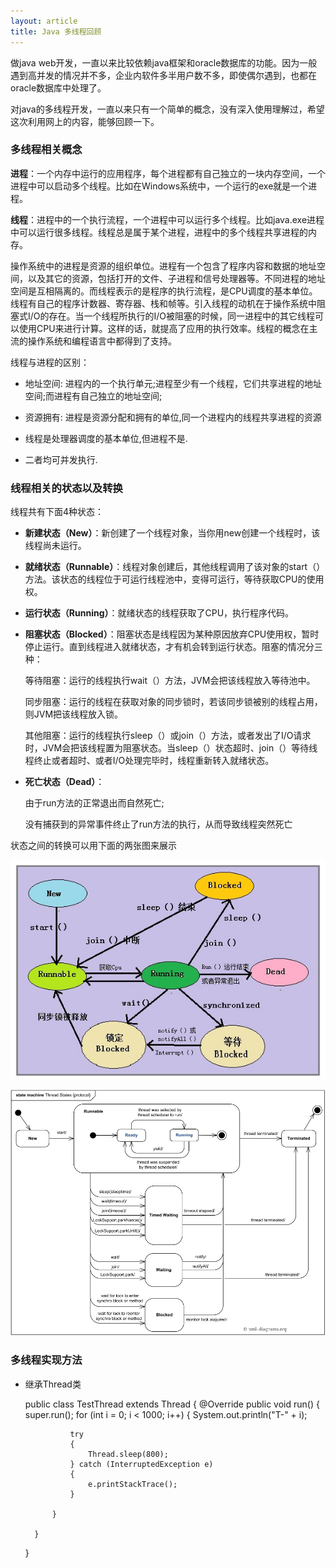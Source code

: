 ```yaml
---
layout: article
title: Java 多线程回顾
---
```


做java web开发，一直以来比较依赖java框架和oracle数据库的功能。因为一般遇到高并发的情况并不多，企业内软件多半用户数不多，即使偶尔遇到，也都在oracle数据库中处理了。

对java的多线程开发，一直以来只有一个简单的概念，没有深入使用理解过，希望这次利用网上的内容，能够回顾一下。

### 多线程相关概念 ###

**进程**：一个内存中运行的应用程序，每个进程都有自己独立的一块内存空间，一个进程中可以启动多个线程。比如在Windows系统中，一个运行的exe就是一个进程。

**线程**：进程中的一个执行流程，一个进程中可以运行多个线程。比如java.exe进程中可以运行很多线程。线程总是属于某个进程，进程中的多个线程共享进程的内存。

操作系统中的进程是资源的组织单位。进程有一个包含了程序内容和数据的地址空间，以及其它的资源，包括打开的文件、子进程和信号处理器等。不同进程的地址空间是互相隔离的。而线程表示的是程序的执行流程，是CPU调度的基本单位。线程有自己的程序计数器、寄存器、栈和帧等。引入线程的动机在于操作系统中阻塞式I/O的存在。当一个线程所执行的I/O被阻塞的时候，同一进程中的其它线程可以使用CPU来进行计算。这样的话，就提高了应用的执行效率。线程的概念在主流的操作系统和编程语言中都得到了支持。

线程与进程的区别：

- 地址空间: 进程内的一个执行单元;进程至少有一个线程，它们共享进程的地址空间;而进程有自己独立的地址空间;

- 资源拥有: 进程是资源分配和拥有的单位,同一个进程内的线程共享进程的资源

- 线程是处理器调度的基本单位,但进程不是.

- 二者均可并发执行. 

### 线程相关的状态以及转换 ###

线程共有下面4种状态：



- **新建状态（New）**：新创建了一个线程对象，当你用new创建一个线程时，该线程尚未运行。



- **就绪状态（Runnable）**：线程对象创建后，其他线程调用了该对象的start（）方法。该状态的线程位于可运行线程池中，变得可运行，等待获取CPU的使用权。



- **运行状态（Running）**：就绪状态的线程获取了CPU，执行程序代码。



- **阻塞状态（Blocked）**：阻塞状态是线程因为某种原因放弃CPU使用权，暂时停止运行。直到线程进入就绪状态，才有机会转到运行状态。阻塞的情况分三种：
	
    等待阻塞：运行的线程执行wait（）方法，JVM会把该线程放入等待池中。
    	
	同步阻塞：运行的线程在获取对象的同步锁时，若该同步锁被别的线程占用，则JVM把该线程放入锁。
    	 
    其他阻塞：运行的线程执行sleep（）或join（）方法，或者发出了I/O请求时，JVM会把该线程置为阻塞状态。当sleep（）状态超时、join（）等待线程终止或者超时、或者I/O处理完毕时，线程重新转入就绪状态。



- **死亡状态（Dead）**：
 
	由于run方法的正常退出而自然死亡;

    没有捕获到的异常事件终止了run方法的执行，从而导致线程突然死亡 

状态之间的转换可以用下面的两张图来展示

![thread color](/img/thread-color.jpg)

![thread detail](/img/thread-detail.png)

### 多线程实现方法 ###

- 继承Thread类

	public class TestThread extends Thread
	{
		@Override
		public void run()
		{
			super.run();
			for (int i = 0; i < 1000; i++)
			{
				System.out.println("T-" + i);
	
				try
				{
					Thread.sleep(800);
				} catch (InterruptedException e)
				{
					e.printStackTrace();
				}
	
			}
	
		}
	}
